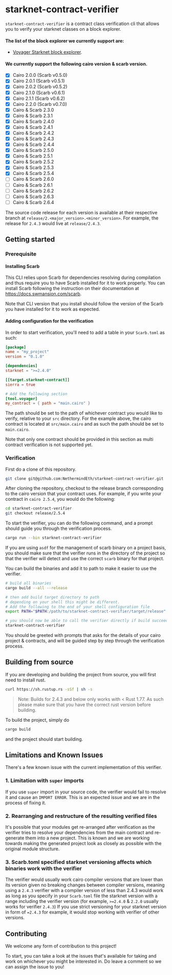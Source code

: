 # starknet-contract-verifier

`starknet-contract-verifier` is a contract class verification cli that allows you to verify your starknet classes on a block explorer.

#### The list of the block explorer we currently support are:
- [Voyager Starknet block explorer](https://voyager.online).


#### We currently support the following cairo version & scarb version.
- [x] Cairo 2.0.0 (Scarb v0.5.0)
- [x] Cairo 2.0.1 (Scarb v0.5.1)
- [x] Cairo 2.0.2 (Scarb v0.5.2)
- [x] Cairo 2.1.0 (Scarb v0.6.1)
- [x] Cairo 2.1.1 (Scarb v0.6.2)
- [x] Cairo 2.2.0 (Scarb v0.7.0)
- [x] Cairo & Scarb 2.3.0
- [x] Cairo & Scarb 2.3.1
- [x] Cairo & Scarb 2.4.0
- [x] Cairo & Scarb 2.4.1
- [x] Cairo & Scarb 2.4.2
- [x] Cairo & Scarb 2.4.3
- [x] Cairo & Scarb 2.4.4
- [x] Cairo & Scarb 2.5.0
- [x] Cairo & Scarb 2.5.1
- [x] Cairo & Scarb 2.5.2
- [x] Cairo & Scarb 2.5.3
- [x] Cairo & Scarb 2.5.4
- [ ] Cairo & Scarb 2.6.0
- [ ] Cairo & Scarb 2.6.1
- [ ] Cairo & Scarb 2.6.2
- [ ] Cairo & Scarb 2.6.3
- [ ] Cairo & Scarb 2.6.4

The source code release for each version is available at their respective branch at `release/2.<major_version>.<minor_version>`. For example, the release for `2.4.3` would live at `release/2.4.3`.


## Getting started

### Prerequisite

#### Installing Scarb

This CLI relies upon Scarb for dependencies resolving during compilation and thus require you to have Scarb installed for it to work properly. You can install Scarb following the instruction on their documentation at https://docs.swmansion.com/scarb.

Note that CLI version that you install should follow the version of the Scarb you have installed for it to work as expected.

<!-- #### Getting an api key

The verification CLI uses the public API of the block explorer under the hood, as such you will have to obtain your API key in order to start using the verifier.

You can get an API key from Voyager here with this form [https://forms.gle/34RE6d4aiiv16HoW6](https://forms.gle/34RE6d4aiiv16HoW6).

You can then set the api key via setting the environment variables.

```
API_KEY=<Your api key>
```

If you want to set the api key manually on each verifier call, you can also attach the variables like so:

```
API_KEY=<Your api key> starknet-contract-verifier
``` -->

#### Adding configuration for the verification

In order to start verification, you'll need to add a table in your `Scarb.toml` as such:

```toml
[package]
name = "my_project"
version = "0.1.0"

[dependencies]
starknet = ">=2.4.0"

[[target.starknet-contract]]
sierra = true

# Add the following section
[tool.voyager]
my_contract = { path = "main.cairo" }
```

The path should be set to the path of whichever contract you would like to verify, relative to your `src` directory. For the example above, the cairo contract is located at `src/main.cairo` and as such the path should be set to `main.cairo`.

Note that only one contract should be provided in this section as multi contract verification is not supported yet.

### Verification

First do a clone of this repository.

```bash
git clone git@github.com:NethermindEth/starknet-contract-verifier.git
```

After cloning the repository, checkout to the release branch corresponding to the cairo version that your contract uses. For example, if you write your contract in `cairo 2.5.4`, you would do the following:

```bash
cd starknet-contract-verifier
git checkout release/2.5.4
```

To start the verifier, you can do the following command, and a prompt should guide you through the verification process.

```bash
cargo run --bin starknet-contract-verifier
```

If you are using `asdf` for the management of scarb binary on a project basis, you should make sure that the verifier runs in the directory of the project so that the verifier will detect and use the correct `scarb` binary for that project.

You can build the binaries and add it to path to make it easier to use the verifier.

```bash
# build all binaries
cargo build --all --release

# then add build target directory to path 
# depending on your shell this might be different.
# Add the following to the end of your shell configuration file
export PATH="$PATH:/path/to/starknet-contract-verifier/target/release"

# you should now be able to call the verifier directly if build succeeds.
starknet-contract-verifier
```

You should be greeted with prompts that asks for the details of your cairo project & contracts, and will be guided step by step through the verification process.

## Building from source

If you are developing and building the project from source, you will first need to install rust.

```bash
curl https://sh.rustup.rs -sSf | sh -s
```

> Note: Builds for 2.4.3 and below only works with < Rust 1.77. As such please make sure that you have the correct rust version before building.

To build the project, simply do

```bash
cargo build
```

and the project should start building.

## Limitations and Known Issues

There's a few known issue with the current implementation of this verifier.


### 1. Limitation with `super` imports

If you use `super` import in your source code, the verifier would fail to resolve it and cause an `IMPORT ERROR`. This is an expected issue and we are in the process of fixing it.

### 2. Rearranging and restructure of the resulting verified files

It's possible that your modules get re-arranged after verification as the verifier tries to resolve your dependencies from the main contract and re-generate them into a new project. This is known and we are working towards making the generated project look as closely as possible with the original module structure.


### 3. Scarb.toml specified starknet versioning affects which binaries work with the verifier

The verifier would usually work cairo compiler versions that are lower than its version given no breaking changes between compiler versions, meaning using a `2.4.3` verifier with a compiler version of less than 2.4.3 would work as long as you specify in your `Scarb.toml` file the starknet version with a range including the verifier version (for example, `>=2.4.0` & `2.2.0` usually works for verifier `2.4.3`) If you use strict versioning for your starknet version in form of `=2.4.3` for example, it would stop working with verifier of other versions.

## Contributing

We welcome any form of contribution to this project! 

To start, you can take a look at the issues that's available for taking and work on whichever you might be interested in. Do leave a comment so we can assign the issue to you!
